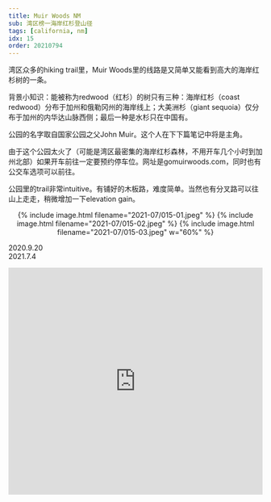 ```yaml
---
title: Muir Woods NM
sub: 湾区榜一海岸红杉登山径
tags: [california, nm]
idx: 15
order: 20210794
---
```


湾区众多的hiking trail里，Muir Woods里的线路是又简单又能看到高大的海岸红杉树的一条。

背景小知识：能被称为redwood（红杉）的树只有三种：海岸红杉（coast redwood）分布于加州和俄勒冈州的海岸线上；大美洲杉（giant sequoia）仅分布于加州的内华达山脉西侧；最后一种是水杉只在中国有。

公园的名字取自国家公园之父John Muir。这个人在下下篇笔记中将是主角。

由于这个公园太火了（可能是湾区最密集的海岸红杉森林，不用开车几个小时到加州北部）如果开车前往一定要预约停车位。网址是gomuirwoods.com，同时也有公交车选项可以前往。

公园里的trail非常intuitive。有铺好的木板路，难度简单。当然也有分叉路可以往山上走走，稍微增加一下elevation gain。

<p style="text-align: center">
{% include image.html filename="2021-07/015-01.jpeg" %}
{% include image.html filename="2021-07/015-02.jpeg" %}
{% include image.html filename="2021-07/015-03.jpeg" w="60%" %}
</p>

2020.9.20<br>
2021.7.4

<iframe src="https://www.google.com/maps/embed?pb=!1m14!1m8!1m3!1d403001.3542324263!2d-122.5835102!3d37.8965881!3m2!1i1024!2i768!4f13.1!3m3!1m2!1s0x808591b4bd6762ad%3A0x7aff587668ffaff9!2sMuir%20Woods%20National%20Monument!5e0!3m2!1sen!2sus!4v1652161114850!5m2!1sen!2sus" width="100%" height="450" style="border:0;" allowfullscreen="" loading="lazy" referrerpolicy="no-referrer-when-downgrade"></iframe>